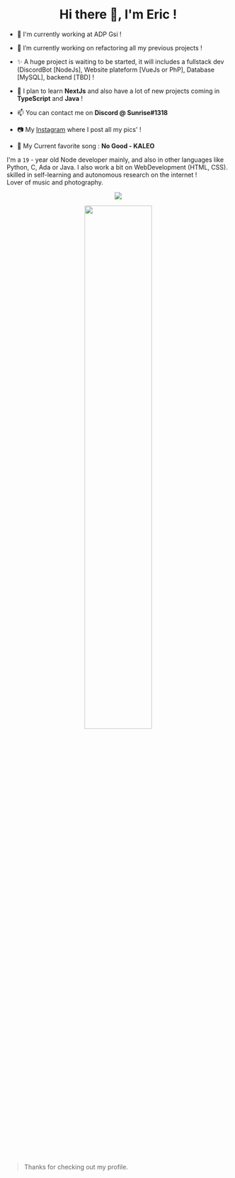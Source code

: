 <h1 align="center">Hi there 👋, I'm Eric !</h1>

- 💼 I'm currently working at ADP Gsi !

- 🔭 I’m currently working on refactoring all my previous projects !

- ✨ A huge project is waiting to be started, it will includes a fullstack dev (DiscordBot [NodeJs], Website plateform [VueJs or PhP], Database [MySQL], backend [TBD] !

- 🌱 I plan to learn **NextJs** and also have a lot of new projects coming in **TypeScript** and **Java** !

- 📫 You can contact me on **Discord @ Sunrise#1318**

- 📷 My [Instagram](https://www.instagram.com/eir_horizon_/) where I post all my pics' !

- 🎵 My Current favorite song : **No Good - KALEO**

I'm a `19` - year old Node developer mainly, and also in other languages ​​like Python, C, Ada or Java. I also work a bit on WebDevelopment (HTML, CSS). skilled in self-learning and autonomous research on the internet !
<br/>Lover of music and photography.

<p align="center"><img src="https://skillicons.dev/icons?i=nodejs,js,java,c,py,html,bash,mysql,bots,discord,git,gtk,linux,pr,vscode"/></p>

<p align="center"><img src="https://github-readme-stats.vercel.app/api/top-langs/?username=Eric-Philippe&layout=compact&langs_count=10&exclude_repo=WebCat,Glitch-Against-Humanity,Welcome-to-the-Cril,api-visunotes-tlse" width=55%/></p>

> Thanks for checking out my profile.
